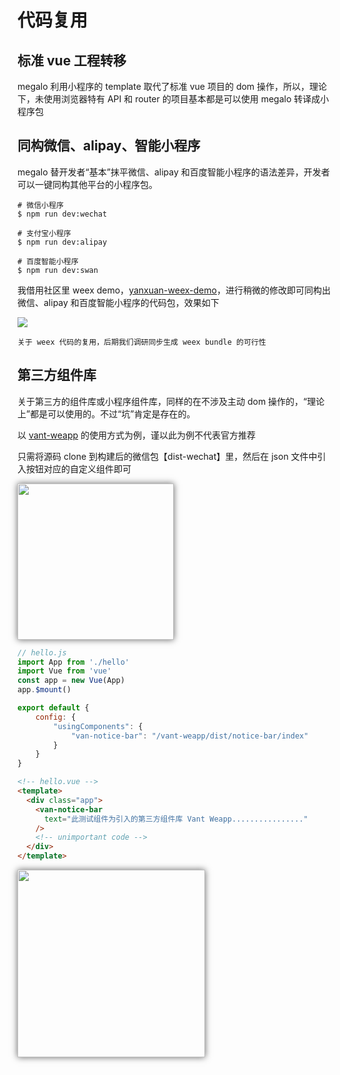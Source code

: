 # 代码复用

## 标准 vue 工程转移

megalo 利用小程序的 template 取代了标准 vue 项目的 dom 操作，所以，理论下，未使用浏览器特有 API 和 router 的项目基本都是可以使用 megalo 转译成小程序包

## 同构微信、alipay、智能小程序

megalo 替开发者“基本”抹平微信、alipay 和百度智能小程序的语法差异，开发者可以一键同构其他平台的小程序包。

```
# 微信小程序
$ npm run dev:wechat

# 支付宝小程序
$ npm run dev:alipay

# 百度智能小程序
$ npm run dev:swan
```

我借用社区里 weex demo，[yanxuan-weex-demo](https://github.com/zwwill/yanxuan-weex-demo)，进行稍微的修改即可同构出微信、alipay 和百度智能小程序的代码包，效果如下

![](../static/imgs/reuse-1.gif)

    关于 weex 代码的复用，后期我们调研同步生成 weex bundle 的可行性

## 第三方组件库

关于第三方的组件库或小程序组件库，同样的在不涉及主动 dom 操作的，“理论上”都是可以使用的。不过“坑”肯定是存在的。

以 [vant-weapp](https://youzan.github.io/vant-weapp/) 的使用方式为例，谨以此为例不代表官方推荐

只需将源码 clone 到构建后的微信包【dist-wechat】里，然后在 json 文件中引入按钮对应的自定义组件即可

<img src="../static/imgs/reuse-2.png" width=250 style="box-shadow:0 0 10px #666">

```js
// hello.js
import App from './hello'
import Vue from 'vue'
const app = new Vue(App)
app.$mount()

export default {
    config: {
        "usingComponents": {
            "van-notice-bar": "/vant-weapp/dist/notice-bar/index"
        }
    }
}
```

```html
<!-- hello.vue -->
<template>
  <div class="app">
    <van-notice-bar
      text="此测试组件为引入的第三方组件库 Vant Weapp................"
    />
    <!-- unimportant code -->
  </div>
</template>
```

<img src="../static/imgs/reuse-3.gif" width=300 style="box-shadow:0 0 10px #666">


